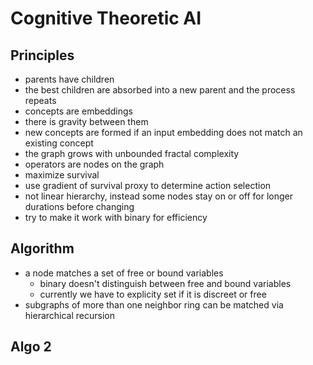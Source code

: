 # Cognitive Theoretic AI

## Principles

- parents have children
- the best children are absorbed into a new parent and the process repeats
- concepts are embeddings
- there is gravity between them
- new concepts are formed if an input embedding does not match an existing concept
- the graph grows with unbounded fractal complexity
- operators are nodes on the graph
- maximize survival
- use gradient of survival proxy to determine action selection
- not linear hierarchy, instead some nodes stay on or off for longer durations before changing
- try to make it work with binary for efficiency

## Algorithm

- a node matches a set of free or bound variables
  - binary doesn't distinguish between free and bound variables
  - currently we have to explicity set if it is discreet or free
- subgraphs of more than one neighbor ring can be matched via hierarchical recursion

## Algo 2

